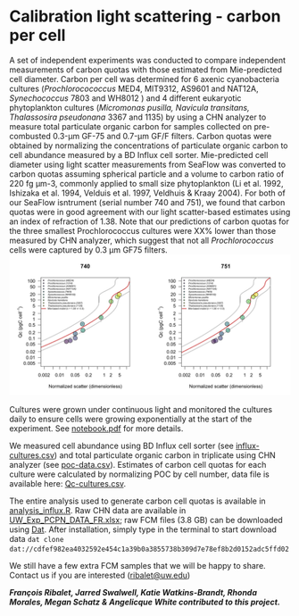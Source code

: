 # Calibration light scattering - carbon per cell
A set of independent experiments was conducted to compare independent measurements of carbon quotas with those estimated from Mie-predicted cell diameter. Carbon per cell was determined for 6 axenic cyanobacteria cultures (<i>Prochlorocococcus</i> MED4, MIT9312, AS9601 and NAT12A, <i>Synechococcus</i> 7803 and WH8012 ) and 4 different eukaryotic phytoplankton cultures (<i>Micromonas pusilla, Navicula transitans, Thalassosira pseudonana</i> 3367 and 1135) by using a CHN analyzer to measure total particulate organic carbon for samples collected on pre-combusted 0.3-µm GF-75 and 0.7-µm GF/F filters. Carbon quotas were obtained by normalizing the concentrations of particulate organic carbon to cell abundance measured by a BD Influx cell sorter. Mie-predicted cell diameter using light scatter measurements from SeaFlow was converted to carbon quotas assuming spherical particle and a volume to carbon ratio of 220 fg µm-3, commonly applied to small size phytoplankton (Li et al. 1992, Ishizaka et al. 1994, Velduis et al. 1997, Veldhuis & Kraay 2004). For both of our SeaFlow isntrument (serial number 740 and 751), we found that carbon quotas were in good agreement with our light scatter-based estimates using an index of refraction of 1.38. Note that our predictions of carbon quotas for the three smallest Prochlorococcus cultures were XX% lower than those measured by CHN analyzer, which suggest that not all <i>Prochlorococcus</i> cells were captured by 0.3 µm GF75 filters.
![alt text](Qc-scatter.png "SeaFlow calibration of forward scatter normalized by 1 micron beads")


Cultures were grown under continuous light and monitored the cultures daily to ensure cells were growing exponentially at the start of the experiment. See [notebook.pdf](https://github.com/armbrustlab/fsc-poc-calibration/blob/master/notebook.pdf) for more details.

We measured cell abundance using BD Influx cell sorter (see [influx-cultures.csv](https://github.com/armbrustlab/fsc-poc-calibration/blob/master/influx-cultures.csv)) and total particulate organic carbon in triplicate using CHN analyzer (see [poc-data.csv](https://github.com/armbrustlab/fsc-poc-calibration/blob/master/poc-data.csv)). Estimates of carbon cell quotas for each culture were calculated by normalizing POC by cell number, data file is available here: [Qc-cultures.csv](https://github.com/armbrustlab/fsc-poc-calibration/blob/master/Qc-cultures.csv).

The entire analysis used to generate carbon cell quotas is available in [analysis_influx.R](https://github.com/armbrustlab/fsc-poc-calibration/blob/master/analysis_influx.R). Raw CHN data are available in [UW_Exp_PCPN_DATA_FR.xlsx](https://github.com/armbrustlab/fsc-poc-calibration/blob/master/UW_Exp_PCPN_DATA_FR.xlsx); raw FCM files (3.8 GB) can be downloaded using [Dat](https://github.com/datproject/dat). After installation, simply type in the terminal to start download data ```dat clone dat://cdfef982ea4032592e454c1a39b0a3855738b309d7e78ef8b2d0152adc5ffd02```

We still have a few extra FCM samples that we will be happy to share. Contact us if you are interested (ribalet@uw.edu)

***François Ribalet, Jarred Swalwell, Katie Watkins-Brandt, Rhonda Morales, Megan Schatz & Angelicque White contributed to this project.***
